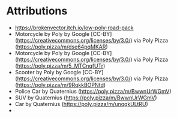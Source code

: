 # Attributions


- https://brokenvector.itch.io/low-poly-road-pack
- Motorcycle by Poly by Google [CC-BY] (https://creativecommons.org/licenses/by/3.0/) via Poly Pizza (https://poly.pizza/m/dse64pqMKAR)
- Motorcycle by Poly by Google [CC-BY] (https://creativecommons.org/licenses/by/3.0/) via Poly Pizza (https://poly.pizza/m/5_MTCnqfUTr)
- Scooter by Poly by Google [CC-BY] (https://creativecommons.org/licenses/by/3.0/) via Poly Pizza (https://poly.pizza/m/9RqkkBOPNtd)
- Police Car by Quaternius (https://poly.pizza/m/BwwnUrWGmV)
- SUV by Quaternius (https://poly.pizza/m/BwwnUrWGmV)
- Car by Quaternius (https://poly.pizza/m/unqqkULtRU)
- 

